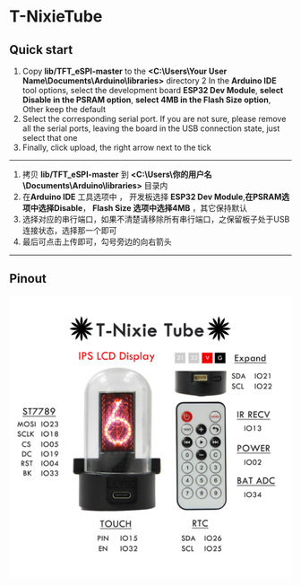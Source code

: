 # T-NixieTube  
  
## Quick start
1. Copy  **lib/TFT_eSPI-master**  to the  **<C:\Users\Your User Name\Documents\Arduino\libraries>**  directory
2 In the **Arduino IDE** tool options, select the development board  **ESP32 Dev Module**, **select Disable in the PSRAM option**, **select 4MB in the Flash Size option**, Other keep the default
3. Select the corresponding serial port. If you are not sure, please remove all the serial ports, leaving the board in the USB connection state, just select that one
4. Finally, click upload, the right arrow next to the tick

-------------------------

1. 拷贝  **lib/TFT_eSPI-master**  到  **<C:\Users\你的用户名\Documents\Arduino\libraries>**  目录内
2. 在**Arduino IDE** 工具选项中 ， 开发板选择 **ESP32 Dev Module**,**在PSRAM选项中选择Disable**， **Flash Size 选项中选择4MB** ，其它保持默认 
3. 选择对应的串行端口，如果不清楚请移除所有串行端口，之保留板子处于USB连接状态，选择那一个即可
4. 最后可点击上传即可，勾号旁边的向右箭头

-------------------------  
## Pinout
![](Image/T-NixieTube_IO.jpg)
